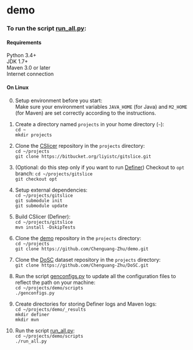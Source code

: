 # demo

### To run the script [run_all.py](https://github.com/Chenguang-Zhu/demo/blob/master/scripts/run_all.py):

#### Requirements
Python 3.4+  
JDK 1.7+  
Maven 3.0 or later  
Internet connection  

#### On Linux
0. Setup environment before you start:  
    Make sure your environment variables `JAVA_HOME` (for Java) and `M2_HOME` (for Maven) are set correctly according to the instructions. 

1. Create a directory named `projects` in your home directory (`~`):  
    `cd ~`  
    `mkdir projects`  
    
2. Clone the [CSlicer](https://bitbucket.org/liyistc/gitslice/src/ba2f3af1af16ddd98bef31274087681d1c396d07/?at=master) repository in the `projects` directory:  
    `cd ~/projects`  
    `git clone https://bitbucket.org/liyistc/gitslice.git`  

3. (Optional: do this step only if you want to run [Definer](https://bitbucket.org/liyistc/gitslice/src/f978857b4d8d97328eefc21cd39f8d820075a677/?at=opt)) Checkout to `opt` branch:
    `cd ~/projects/gitslice`  
    `git checkout opt`  

4. Setup external dependencies:  
    `cd ~/projects/gitslice`  
    `git submodule init`  
    `git submodule update`  

5. Build CSlicer (Definer):  
    `cd ~/projects/gitslice`  
    `mvn install -DskipTests`  
    
2. Clone the [demo](https://github.com/Chenguang-Zhu/demo) repository in the `projects` directory:  
    `cd ~/projects`  
    `git clone https://github.com/Chenguang-Zhu/demo.git`  
    
3. Clone the [DoSC](https://github.com/Chenguang-Zhu/DoSC) dataset repository in the `projects` directory:  
    `git clone https://github.com/Chenguang-Zhu/DoSC.git`  
    
4. Run the script [genconfigs.py](https://github.com/Chenguang-Zhu/demo/blob/master/scripts/genconfigs.py) to update all the configuration files to reflect the path on your machine:  
    `cd ~/projects/demo/scripts`  
    `./genconfigs.py`  
    
5. Create directories for storing Definer logs and Maven logs:  
     `cd ~/projects/demo/_results`  
     `mkdir definer`  
     `mkdir mvn`  
     
6. Run the script [run_all.py](https://github.com/Chenguang-Zhu/demo/blob/master/scripts/run_all.py):  
     `cd ~/projects/demo/scripts`  
     `./run_all.py`  
     
